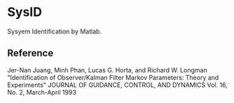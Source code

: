 # SysID  
Sysyem Identification by Matlab.

## Reference
Jer-Nan Juang, Minh Phan, Lucas G. Horta, and Richard W. Longman "Identification of Observer/Kalman Filter Markov Parameters: Theory and Experiments" JOURNAL OF GUIDANCE, CONTROL, AND DYNAMICS Vol. 16, No. 2, March-April 1993